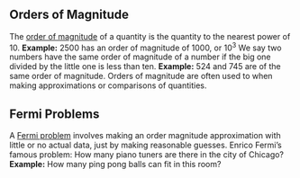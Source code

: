 ## Orders of Magnitude
The <u>order of magnitude</u> of a quantity is the quantity to the nearest power of 10.
**Example:** 2500 has an order of magnitude of 1000, or 10<sup>3</sup>
We say two numbers have the same order of magnitude of a number if the big one divided by the little one is less than ten.
**Example:** 524 and 745 are of the same order of magnitude.
Orders of magnitude are often used to when making approximations or comparisons of quantities.

## Fermi Problems
A <u>Fermi problem</u> involves making an order magnitude approximation with little or no actual data, just by making reasonable guesses.
Enrico Fermi’s famous problem: How many piano tuners are there in the city of Chicago?
**Example:** How many ping pong balls can fit in this room?

